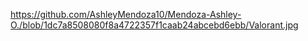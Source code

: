 https://github.com/AshleyMendoza10/Mendoza-Ashley-O./blob/1dc7a8508080f8a4722357f1caab24abcebd6ebb/Valorant.jpg
